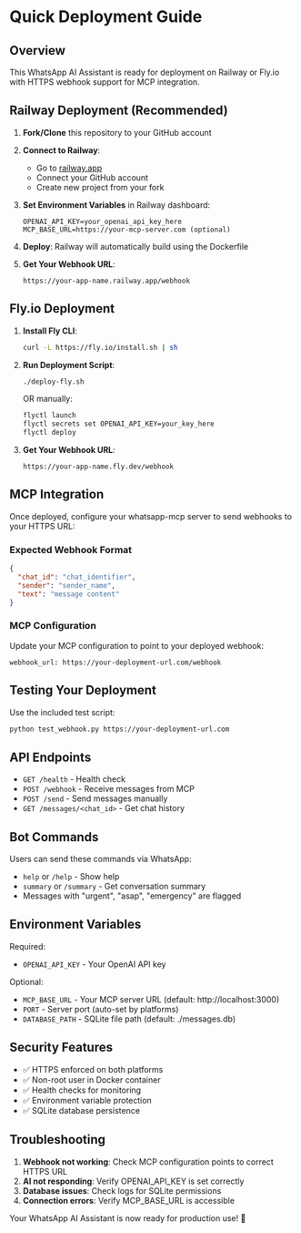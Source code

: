 # Quick Deployment Guide

## Overview
This WhatsApp AI Assistant is ready for deployment on Railway or Fly.io with HTTPS webhook support for MCP integration.

## Railway Deployment (Recommended)

1. **Fork/Clone** this repository to your GitHub account

2. **Connect to Railway**:
   - Go to [railway.app](https://railway.app)
   - Connect your GitHub account
   - Create new project from your fork

3. **Set Environment Variables** in Railway dashboard:
   ```
   OPENAI_API_KEY=your_openai_api_key_here
   MCP_BASE_URL=https://your-mcp-server.com (optional)
   ```

4. **Deploy**: Railway will automatically build using the Dockerfile

5. **Get Your Webhook URL**: 
   ```
   https://your-app-name.railway.app/webhook
   ```

## Fly.io Deployment

1. **Install Fly CLI**:
   ```bash
   curl -L https://fly.io/install.sh | sh
   ```

2. **Run Deployment Script**:
   ```bash
   ./deploy-fly.sh
   ```
   OR manually:
   ```bash
   flyctl launch
   flyctl secrets set OPENAI_API_KEY=your_key_here
   flyctl deploy
   ```

3. **Get Your Webhook URL**:
   ```
   https://your-app-name.fly.dev/webhook
   ```

## MCP Integration

Once deployed, configure your whatsapp-mcp server to send webhooks to your HTTPS URL:

### Expected Webhook Format
```json
{
  "chat_id": "chat_identifier",
  "sender": "sender_name", 
  "text": "message content"
}
```

### MCP Configuration
Update your MCP configuration to point to your deployed webhook:
```
webhook_url: https://your-deployment-url.com/webhook
```

## Testing Your Deployment

Use the included test script:
```bash
python test_webhook.py https://your-deployment-url.com
```

## API Endpoints

- `GET /health` - Health check
- `POST /webhook` - Receive messages from MCP  
- `POST /send` - Send messages manually
- `GET /messages/<chat_id>` - Get chat history

## Bot Commands

Users can send these commands via WhatsApp:
- `help` or `/help` - Show help
- `summary` or `/summary` - Get conversation summary
- Messages with "urgent", "asap", "emergency" are flagged

## Environment Variables

Required:
- `OPENAI_API_KEY` - Your OpenAI API key

Optional:
- `MCP_BASE_URL` - Your MCP server URL (default: http://localhost:3000)
- `PORT` - Server port (auto-set by platforms)
- `DATABASE_PATH` - SQLite file path (default: ./messages.db)

## Security Features

- ✅ HTTPS enforced on both platforms
- ✅ Non-root user in Docker container
- ✅ Health checks for monitoring
- ✅ Environment variable protection
- ✅ SQLite database persistence

## Troubleshooting

1. **Webhook not working**: Check MCP configuration points to correct HTTPS URL
2. **AI not responding**: Verify OPENAI_API_KEY is set correctly
3. **Database issues**: Check logs for SQLite permissions
4. **Connection errors**: Verify MCP_BASE_URL is accessible

Your WhatsApp AI Assistant is now ready for production use! 🚀